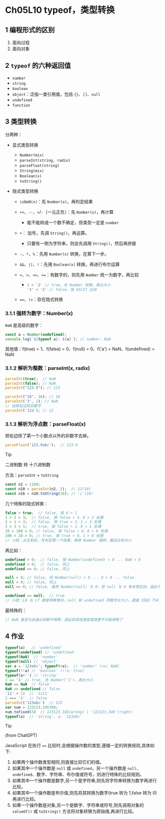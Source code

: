 # Ch05L10 typeof，类型转换



## 1 编程形式的区别

1. 面向过程
2. 面向对象



## 2 `typeof` 的六种返回值

- `number`
- `string`
- `boolean`
- `object`：泛指一类引用值，包括 `{}`、`[]`、`null`
- `undefined`
- `function`



## 3 类型转换

分两种：

- 显式类型转换

  - `Number(mix)`
  - `parseInt(string, radix)`
  - `parseFloat(string)`
  - `String(mix)`
  - `Boolean(x)`
  - `toString()`

- 隐式类型转换

  - `isNaN(x)`：先 `Number(x)`，再判定结果

  - `++`、`--`、`+`/`-`（一元正负）：先 `Number(x)`，再计算

    - 能不能转成一个数不确定，但类型一定是 `number`

  - `+`： 加号，先调 `String()`，再运算。

    - 只要有一侧为字符串，则会先调用 `String()`，然后再拼接

  - `-`、`*`、`%`：先用 `Number(x)` 转换，在算下一步。

  - `&&`、`||`、`!`：先用 `Boolean(x)` 转换，再进行布尔运算

  - `<`、`>`、`<=`、`>=`：有数字的，则先用 `Number` 统一为数字，再比较

    - ```js
      1 < '2' // true，先 Number 转换，再比大小
      '3' < '2' // false，按 ASCII 比较
      ```

  - `==`、`!=`：存在隐式转换



### 3.1.1 强转为数字：Number(x)

`NaN` 是高级的数字：

```javascript
const a = Number(undefined);
console.log(`${typeof a}: ${a}`); // number: NaN
```

其他值：f(true) = 1、f(false) = 0、f(null) = 0、f('a') = NaN、f(undefined) = NaN



### 3.1.2 解析为整数：parseInt(x, radix)

```js
parseInt(true);  // NaN
parseInt(false); // NaN
parseInt("123.9"); // 123

parseInt("10", 16); // 16
parseInt('3', 2); // NaN
// 去除右边的非数字
parseInt('12a'); // 12
```



### 3.1.3 解析为浮点数：parseFloat(x)

把右边除了第一个小数点以外的非数字去掉。

```js
parseFloat('123.9abc');  // 123.9
```



> [!tip]
>
> 二进制数 转 十六进制数
>
> 方法：`parseInt` + `toString`
>
> ```js
> const n2 = 1100;
> const n10 = parseInt(n2, 2);  // 12(10)
> const n16 = n10.toString(16); // 'c'(16)
> ```



几个特殊的隐式转换：

```js
false > true;  // false, 按 0 > 1
1 > 2 > 3;  // false, 按 false > 3、0 > 3 处理
2 > 1 > 3;  // false, 按 true > 3、1 > 3 处理
2 > 3 < 1;  // true, 按 false < 1、0 < 1 处理
10 > 100 > 0; // false, 按 false > 0、0 > 0 处理
100 > 10 > 0; // true, 按 true > 0、1 > 0 处理
// 小结：从左到右，先判定第一个结果，再用 Number 强转，最后比较大小
```

再比如：

```js
undefined > 0;  // false, 按 Number(undefined) > 0 ... NaN > 0
undefined < 0;  // false, 同上
undefined == 0; // false, 同上

null > 0; // false, 同 Number(null) > 0 ... 0 > 0 ... false
null < 0; // false, 同上
null == 0; // false, 虽然 Number(null) 为 0，但 null 与 0 有本质区别，因此不相等

undefined == null;  // true
// 小结：L9 与 L7 都是特殊情况。null 和 undefined 同数字比大小，遵循 IEEE 754 标准，该标准规定，null 和 undefined 与数字的比较结果均为 false
```

最特殊的：

```js
// NaN 甚至与自身比较都不相等，因此和其他类型值就更不可能相等了
```



## 4 作业

```js
typeof(a)   // 'undefined'
typeof(undefined) // 'undefined'
typeof(NaN)  // 'number'
typeof(null) // 'object'
var a = '123abc'; typeof(+a);  // 'number' (+a: NaN)
typeof(!!a) // 'boolean' (!!a: true)
typeof(a+'') // 'string' 
1 == '1' // true, 先 Number('1')，再比大小
NaN == NaN  // false
NaN == undefined // false
'11' + 11  // '1111'
1 === '1'  // false
parseInt('123abc')  // 123
var num = 123123.345789;
num.toFixed(3)  // 123123.345(wrong) | '123123.346'(right)
typeof(a)  // 'string', a: '123abc'
```



> [!tip]
>
> (from ChatGPT)
>
> JavaScript 在执行 `==` 比较时,会根据操作数的类型,遵循一定的转换规则,具体如下:
>
> 1. 如果两个操作数类型相同,则直接比较它们的值。
> 2. 如果其中一个操作数是 `null` 或 `undefined`，另一个操作数是 `null`、`undefined`、数字、字符串、布尔值或符号，则进行特殊的比较规则。
> 3. 如果其中一个操作数是数字,另一个是字符串,则先将字符串转换为数字再进行比较。
> 4. 如果其中一个操作数是布尔值,则先将其转换为数字(true 转为 1,false 转为 0)再进行比较。
> 5. 如果一个操作数是对象,另一个是数字、字符串或符号,则先调用对象的 `valueOf()` 或 `toString()` 方法将对象转换为原始值,再进行比较。
